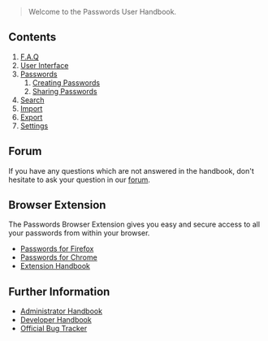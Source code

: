 > Welcome to the Passwords User Handbook.

## Contents
1. [F.A.Q](./F.A.Q)
2. [User Interface](./User-Interface)
3. [Passwords](./Passwords)
   1. [Creating Passwords](./Passwords/Creating-Passwords)
   1. [Sharing Passwords](./Passwords/Sharing-Passwords)
4. [Search](./Search)
5. [Import](./Import)
6. [Export](./Export)
7. [Settings](./Settings)

## Forum
If you have any questions which are not answered in the handbook, don't hesitate to ask your question in our [forum](https://help.nextcloud.com/c/apps/passwords).

## Browser Extension
The Passwords Browser Extension gives you easy and secure access to all your passwords from within your browser.
- [Passwords for Firefox](https://addons.mozilla.org/de/firefox/addon/nextcloud-passwords/)
- [Passwords for Chrome](https://github.com/marius-wieschollek/passwords-webextension/wiki/chromium-builds)
- [Extension Handbook](https://github.com/marius-wieschollek/passwords-webextension/wiki)

## Further Information
- [Administrator Handbook](https://git.mdns.eu/nextcloud/passwords/wikis/Administrators/Index)
- [Developer Handbook](https://git.mdns.eu/nextcloud/passwords/wikis/Developers/Index)
- [Official Bug Tracker](https://github.com/marius-wieschollek/passwords/issues)